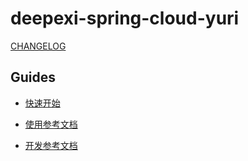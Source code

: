 # deepexi-spring-cloud-yuri

[CHANGELOG](./CHANGELOG.md)

## Guides

- [快速开始](/1.docs/guides/quickly_start.md)

- [使用参考文档](/1.docs/guides/reference.md)
- [开发参考文档](/1.docs/guides/dev_reference.md)
